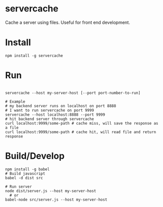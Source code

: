 # servercache
Cache a server using files. Useful for front end development.

# Install
```npm install -g servercache```

# Run
```

servercache --host my-server-host [--port port-number-to-run]

# Example
# my backend server runs on localhost on port 8888
# I want to run servercache on port 9999
servercache --host localhost:8888 --port 9999
# hit backend server through servercache
curl localhost:9999/some-path # cache miss, will save the response as a file
curl localhost:9999/some-path # cache hit, will read file and return response
```

# Build/Develop
```
npm install -g babel
# Build javascript
babel -d dist src

# Run server
node dist/server.js --host my-server-host
  # or
babel-node src/server.js --host my-server-host
```

